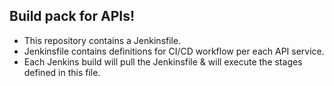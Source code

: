 ## Build pack for APIs!

* This repository contains a Jenkinsfile.
* Jenkinsfile contains definitions for CI/CD workflow per each API service.
* Each Jenkins build will pull the Jenkinsfile & will execute the stages defined in this file.
